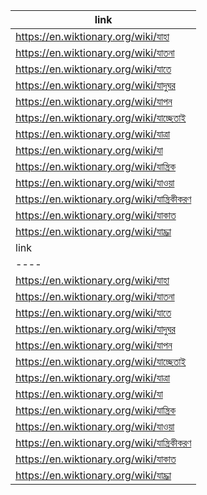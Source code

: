 |link|
|----|
|https://en.wiktionary.org/wiki/যাহা|
|https://en.wiktionary.org/wiki/যাতনা|
|https://en.wiktionary.org/wiki/যাতে|
|https://en.wiktionary.org/wiki/যাদুঘর|
|https://en.wiktionary.org/wiki/যাপন|
|https://en.wiktionary.org/wiki/যাচ্ছেতাই|
|https://en.wiktionary.org/wiki/যাত্রা|
|https://en.wiktionary.org/wiki/যা|
|https://en.wiktionary.org/wiki/যান্ত্রিক|
|https://en.wiktionary.org/wiki/যাওয়া|
|https://en.wiktionary.org/wiki/যান্ত্রিকীকরণ|
|https://en.wiktionary.org/wiki/যাকাত|
|https://en.wiktionary.org/wiki/যাচ্ঞা|
|link|
|----|
|https://en.wiktionary.org/wiki/যাহা|
|https://en.wiktionary.org/wiki/যাতনা|
|https://en.wiktionary.org/wiki/যাতে|
|https://en.wiktionary.org/wiki/যাদুঘর|
|https://en.wiktionary.org/wiki/যাপন|
|https://en.wiktionary.org/wiki/যাচ্ছেতাই|
|https://en.wiktionary.org/wiki/যাত্রা|
|https://en.wiktionary.org/wiki/যা|
|https://en.wiktionary.org/wiki/যান্ত্রিক|
|https://en.wiktionary.org/wiki/যাওয়া|
|https://en.wiktionary.org/wiki/যান্ত্রিকীকরণ|
|https://en.wiktionary.org/wiki/যাকাত|
|https://en.wiktionary.org/wiki/যাচ্ঞা|
